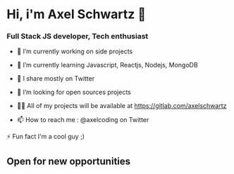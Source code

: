 # Hi, i'm Axel Schwartz 👋


### Full Stack JS developer, Tech enthusiast

* 🔭 I’m currently working on side projects

* 🌱 I’m currently learning Javascript, Reactjs, Nodejs, MongoDB

* 👯 I share mostly on Twitter

* 🤝 I’m looking for open sources projects

* 👨‍💻 All of my projects will be available at https://gitlab.com/axelschwartz

* 📫 How to reach me : @axelcoding on Twitter

⚡ Fun fact I'm a cool guy ;)

## Open for new opportunities 
